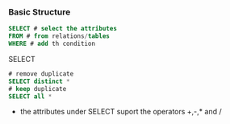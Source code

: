 ### Basic Structure

```sql
SELECT # select the attributes
FROM # from relations/tables
WHERE # add th condition
```


SELECT 
```sql
# remove duplicate
SELECT distinct *
# keep duplicate
SELECT all *
```
- the attributes under SELECT suport the operators +,-,* and /


